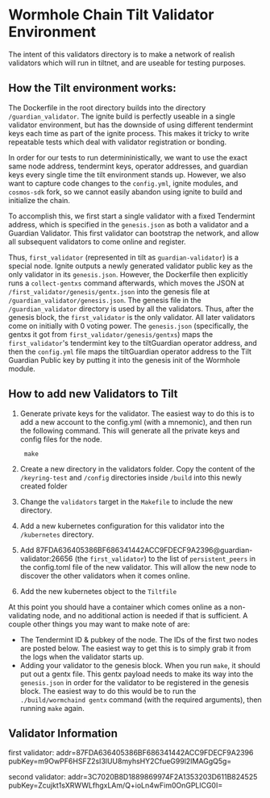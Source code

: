# Wormhole Chain Tilt Validator Environment

The intent of this validators directory is to make a network of realish validators which will run in tiltnet, and are useable for testing purposes.

## How the Tilt environment works:

The Dockerfile in the root directory builds into the directory `/guardian_validator`. The ignite build is perfectly useable in a single validator environment, but has the downside of using different tendermint keys each time as part of the ignite process. This makes it tricky to write repeatable tests which deal with validator registration or bonding.

In order for our tests to run determininistically, we want to use the exact same node address, tendermint keys, operator addresses, and guardian keys every single time the tilt environment stands up. However, we also want to capture code changes to the `config.yml`, ignite modules, and `cosmos-sdk` fork, so we cannot easily abandon using ignite to build and initialize the chain.

To accomplish this, we first start a single validator with a fixed Tendermint address, which is specified in the `genesis.json` as both a validator and a Guardian Validator. This first validator can bootstrap the network, and allow all subsequent validators to come online and register.

Thus, `first_validator` (represented in tilt as `guardian-validator`) is a special node. Ignite outputs a newly generated validator public key as the only validator in its `genesis.json`. However, the Dockerfile then explicitly runs a `collect-gentxs` command afterwards, which moves the JSON at `/first_validator/genesis/gentx.json` into the genesis file at `/guardian_validator/genesis.json`. The genesis file in the `/guardian_validator` directory is used by all the validators. Thus, after the genesis block, the `first_validator` is the only validator. All later validators come on initially with 0 voting power. The `genesis.json` (specifically, the gentxs it got from `first_validator/genesis/gentxs`) maps the `first_validator`'s tendermint key to the tiltGuardian operator address, and then the `config.yml` file maps the tiltGuardian operator address to the Tilt Guardian Public key by putting it into the genesis init of the Wormhole module.

## How to add new Validators to Tilt

1.  Generate private keys for the validator. The easiest way to do this is to add a new account to the config.yml (with a mnemonic), and then run the following command. This will generate all the private keys and config files for the node.

         make

2.  Create a new directory in the validators folder. Copy the content of the `/keyring-test` and `/config` directories inside `/build` into this newly created folder

3.  Change the `validators` target in the `Makefile` to include the new directory.

5.  Add a new kubernetes configuration for this validator into the `/kubernetes` directory.

6.  Add 87FDA636405386BF686341442ACC9FDECF9A2396@guardian-validator:26656 (the `first_validator`) to the list of `persistent_peers` in the config.toml file of the new validator. This will allow the new node to discover the other validators when it comes online.

7.  Add the new kubernetes object to the `Tiltfile`

At this point you should have a container which comes online as a non-validating node, and no additional action is needed if that is sufficient. A couple other things you may want to make note of are:

- The Tendermint ID & pubkey of the node. The IDs of the first two nodes are posted below. The easiest way to get this is to simply grab it from the logs when the validator starts up.
- Adding your validator to the genesis block. When you run `make`, it should put out a gentx file. This gentx payload needs to make its way into the `genesis.json` in order for the validator to be registered in the genesis block. The easiest way to do this would be to run the `./build/wormchaind gentx` command (with the required arguments), then running `make` again.

## Validator Information

first validator:
addr=87FDA636405386BF686341442ACC9FDECF9A2396 pubKey=m9OwPF6HSFZ2sI3lUU8myhsHY2CfueG99l2IMAGgQ5g=

second validator:
addr=3C7020B8D1889869974F2A1353203D611B824525 pubKey=Zcujkt1sXRWWLfhgxLAm/Q+ioLn4wFim0OnGPLlCG0I=
